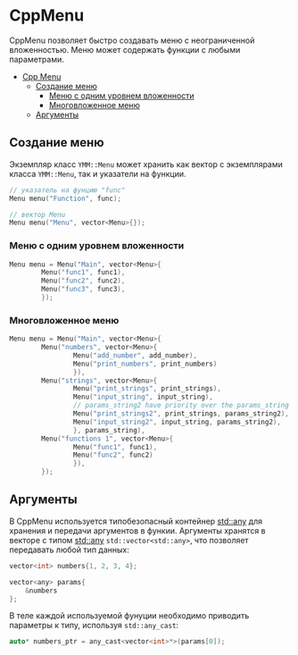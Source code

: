 # CppMenu

 CppMenu позволяет быстро создавать меню с неограниченной вложенностью. Меню может содержать функции с любыми параметрами.

- [Cpp Menu](#cpp-menu)
  - [Создание меню](#создание-меню)
    - [Меню с одним уровнем вложенности](#меню-с-одним-уровнем-вложенности)
    - [Многовложенное меню](#многовложенное-меню)
  - [Аргументы](#аргументы)
 
## Создание меню

 Экземпляр класс ```YMM::Menu``` может хранить как вектор с экземплярами класса ```YMM::Menu```, так и указатели на функции.

```c++
// указатель на фунцию "func"
Menu menu("Function", func);
```

```c++
// вектор Menu
Menu menu("Menu", vector<Menu>{});
```

### Меню с одним уровнем вложенности

```c++
Menu menu = Menu("Main", vector<Menu>{
        Menu("func1", func1),
        Menu("func2", func2),
        Menu("func3", func3),
        });
```

### Многовложенное меню

```c++
Menu menu = Menu("Main", vector<Menu>{
        Menu("numbers", vector<Menu>{
                Menu("add_number", add_number),
                Menu("print_numbers", print_numbers)
                }),
        Menu("strings", vector<Menu>{
                Menu("print_strings", print_strings),
                Menu("input_string", input_string),
                // params_string2 have priority over the params_string
                Menu("print_strings2", print_strings, params_string2),
                Menu("input_string2", input_string, params_string2),
                }, params_string),
        Menu("functions 1", vector<Menu>{
                Menu("func1", func1),
                Menu("func2", func2)
                }),
        });
```
 
## Аргументы
 В CppMenu используется типобезопасный контейнер [std::any](https://en.cppreference.com/w/cpp/utility/any) для хранения и передачи аргументов в функии. Аргументы хранятся в векторе с типом [std::any](https://en.cppreference.com/w/cpp/utility/any) ```std::vector<std::any>```, что позволяет передавать любой тип данных:

```c++
vector<int> numbers{1, 2, 3, 4};

vector<any> params{
    &numbers
};
```

 В теле каждой используемой фунуции необходимо приводить параметры к типу, используя ```std::any_cast```:

```c++
auto* numbers_ptr = any_cast<vector<int>*>(params[0]);
```

